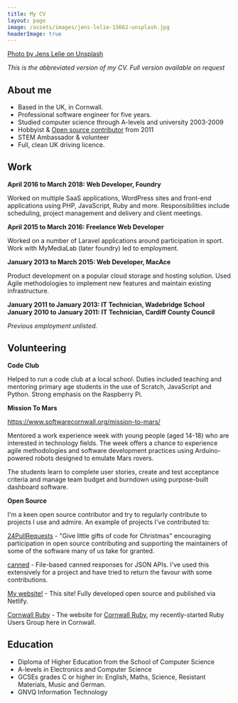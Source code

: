 ```yaml
---
title: My CV
layout: page
image: /assets/images/jens-lelie-15662-unsplash.jpg
headerImage: true
---
```


[Photo by Jens Lelie on Unsplash](https://unsplash.com/photos/u0vgcIOQG08)

*This is the abbreviated version of my CV. Full version available on request*

## About me

* Based in the UK, in Cornwall.
* Professional software engineer for five years.
* Studied computer science through A-levels and university 2003-2009
* Hobbyist &amp; [Open source contributor](https://github.com/wadtech) from 2011
* STEM Ambassador & volunteer
* Full, clean UK driving licence.

## Work

**April 2016 to March 2018: Web Developer, Foundry**

Worked on multiple SaaS applications, WordPress sites and front-end applications using PHP, JavaScript, Ruby and more. Responsibilities include scheduling, project management and delivery and client meetings.

**April 2015 to March 2016: Freelance Web Developer**

Worked on a number of Laravel applications around participation in sport. Work with MyMediaLab (later foundry) led to employment.

**January 2013 to March 2015: Web Developer, MacAce**

Product development on a popular cloud storage and hosting solution. Used Agile methodologies to implement new features and maintain existing infrastructure.

**January 2011 to January 2013: IT Technician, Wadebridge School  
January 2010 to January 2011: IT Technician, Cardiff County Council**

*Previous employment unlisted.*

## Volunteering

**Code Club**

Helped to run a code club at a local school. Duties included teaching and mentoring primary age students in the use of Scratch, JavaScript and Python. Strong emphasis on the Raspberry Pi.

**Mission To Mars**

https://www.softwarecornwall.org/mission-to-mars/

Mentored a work experience week with young people (aged 14-18) who are interested in technology fields. The week offers a chance to experience agile methodologies and software development practices using Arduino-powered robots designed to emulate Mars rovers.

The students learn to complete user stories, create and test acceptance criteria and manage team budget and burndown using purpose-built dashboard software.

**Open Source**

I'm a keen open source contributor and try to regularly contribute to projects I use and admire. An example of projects I've contributed to:

[24PullRequests](https://24pullrequests.com) - "Give little gifts of code for Christmas" encouraging participation in open source contributing and supporting the maintainers of some of the software many of us take for granted.

[canned](https://github.com/sideshowcoder/canned) - File-based canned responses for JSON APIs. I've used this extensively for a project and have tried to return the favour with some contributions.

[My website!](https://github.com/wadtech/petermellett.co.uk) - This site! Fully developed open source and published via Netlify.

[Cornwall Ruby](https://github.com/wadtech/cornwall-rug) - The website for [Cornwall Ruby](https://cornwallruby.co.uk), my recently-started Ruby Users Group here in Cornwall.

## Education

* Diploma of Higher Education from the School of Computer Science
* A-levels in Electronics and Computer Science
* GCSEs grades C or higher in: English, Maths, Science, Resistant Materials, Music and German.
* GNVQ Information Technology
